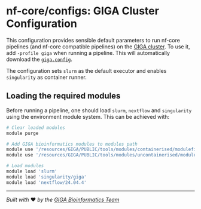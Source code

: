 # nf-core/configs: GIGA Cluster Configuration

This configuration provides sensible default parameters to run nf-core pipelines (and nf-core compatible pipelines) on the [GIGA cluster](https://giga-bioinfo.gitlabpages.uliege.be/docs/mass-storage-and-cluster/cluster/overview.html).
To use it, add `-profile giga` when running a pipeline.
This will automatically download the [`giga.config`](../conf/giga.config).

The configuration sets `slurm` as the default executor and enables `singularity` as container runner.

## Loading the required modules

Before running a pipeline, one should load `slurm`, `nextflow` and `singularity` using the environment module system.
This can be achieved with:

```bash
# Clear loaded modules
module purge

# Add GIGA bioinformatics modules to modules path
module use '/resources/GIGA/PUBLIC/tools/modules/containerised/modulefiles'
module use '/resources/GIGA/PUBLIC/tools/modules/uncontainerised/modulefiles'

# Load modules
module load 'slurm'
module load 'singularity/giga'
module load 'nextflow/24.04.4'
```

---

_Built with_ ❤️ _by the [GIGA Bioinformatics Team](https://www.gigabioinformatics.uliege.be/cms/c_8464757/en/gigabioinformatics)_
